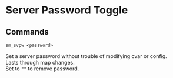 # Server Password Toggle

## Commands

`sm_svpw <password>`

Set a server password without trouble of modifying cvar or config.  
Lasts through map changes.  
Set to `""` to remove password.  
